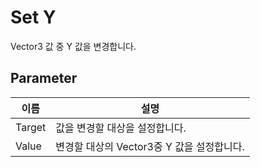 # Set Y
Vector3 값 중 Y 값을 변경합니다.

## Parameter

| **이름**         | **설명**                       |
|----------------|------------------------------|
| Target | 값을 변경할 대상을 설정합니다.            |
| Value  | 변경할 대상의 Vector3중 Y 값을 설정합니다. |



